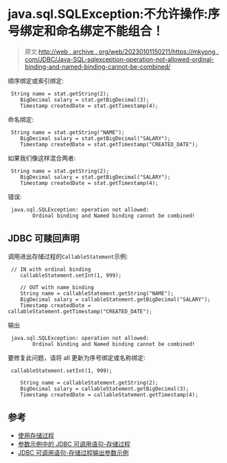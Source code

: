 # java.sql.SQLException:不允许操作:序号绑定和命名绑定不能组合！

> 原文:[http://web . archive . org/web/20230101150211/https://mkyong . com/JDBC/Java-SQL-sqlexception-operation-not-allowed-ordinal-binding-and-named-binding-cannot-be-combined/](http://web.archive.org/web/20230101150211/https://mkyong.com/jdbc/java-sql-sqlexception-operation-not-allowed-ordinal-binding-and-named-binding-cannot-be-combined/)

顺序绑定或索引绑定:

```
 String name = stat.getString(2);
	BigDecimal salary = stat.getBigDecimal(3);
	Timestamp createdDate = stat.getTimestamp(4); 
```

命名绑定:

```
 String name = stat.getString("NAME");
	BigDecimal salary = stat.getBigDecimal("SALARY");
	Timestamp createdDate = stat.getTimestamp("CREATED_DATE"); 
```

如果我们像这样混合两者:

```
 String name = stat.getString(2);
	BigDecimal salary = stat.getBigDecimal("SALARY");
	Timestamp createdDate = stat.getTimestamp(4); 
```

错误:

```
 java.sql.SQLException: operation not allowed: 
		Ordinal binding and Named binding cannot be combined! 
```

## JDBC 可赎回声明

调用进出存储过程的`CallableStatement`示例:

```
 // IN with ordinal binding
	callableStatement.setInt(1, 999);

	// OUT with name binding
	String name = callableStatement.getString("NAME");
    BigDecimal salary = callableStatement.getBigDecimal("SALARY");
    Timestamp createdDate = callableStatement.getTimestamp("CREATED_DATE"); 
```

输出

```
 java.sql.SQLException: operation not allowed: 
		Ordinal binding and Named binding cannot be combined! 
```

要修复此问题，请将 all 更新为序号绑定或名称绑定:

```
 callableStatement.setInt(1, 999);

	String name = callableStatement.getString(2);
	BigDecimal salary = callableStatement.getBigDecimal(3);
	Timestamp createdDate = callableStatement.getTimestamp(4); 
```

## 参考

*   [使用存储过程](http://web.archive.org/web/20230101144948/https://docs.oracle.com/javase/tutorial/jdbc/basics/storedprocedures.html)
*   [参数示例中的 JDBC 可调用语句-存储过程](http://web.archive.org/web/20230101144948/http://www.mkyong.com/jdbc/jdbc-callablestatement-stored-procedure-in-parameter-example/)
*   [JDBC 可调用语句-存储过程输出参数示例](http://web.archive.org/web/20230101144948/http://www.mkyong.com/jdbc/jdbc-callablestatement-stored-procedure-out-parameter-example/)

<input type="hidden" id="mkyong-current-postId" value="15130">